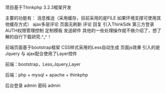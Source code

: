 项目基于Thinkphp 3.2.3框架开发

主要的功能有：
消息推送（采用缓存，目前采用的是FILE 如果环境支撑可使用其他缓存方式）
ajax多层评论 页面无刷新 评论 回复
引入ThinkSdk 第三方登录
AUTH权限管理控制
定制模板 发送邮件
其他的一些处理操作就不做介绍了，想了解的自行下载研究.^_^！

前端页面基于bootstrap框架
CSS样式采用的Less自动生成
页面js效果 
引入的是Jquery 与 ajax配合使用了Layer控件

前端：bootstrap，Less,Jquery,Layer

后端：php + mysql + apache + thinkphp

后台登录 admin 密码 admin

